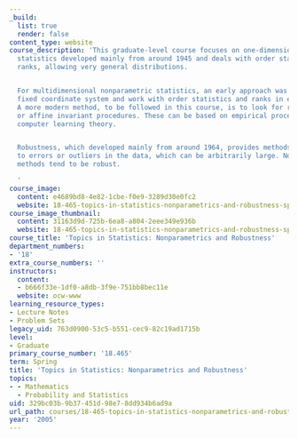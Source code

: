 ```yaml
---
_build:
  list: true
  render: false
content_type: website
course_description: 'This graduate-level course focuses on one-dimensional nonparametric
  statistics developed mainly from around 1945 and deals with order statistics and
  ranks, allowing very general distributions.


  For multidimensional nonparametric statistics, an early approach was to choose a
  fixed coordinate system and work with order statistics and ranks in each coordinate.
  A more modern method, to be followed in this course, is to look for rotationally
  or affine invariant procedures. These can be based on empirical processes as in
  computer learning theory.


  Robustness, which developed mainly from around 1964, provides methods that are resistant
  to errors or outliers in the data, which can be arbitrarily large. Nonparametric
  methods tend to be robust.

  '
course_image:
  content: e4689bd8-4e82-1cbe-f0e9-3289d30e0fc2
  website: 18-465-topics-in-statistics-nonparametrics-and-robustness-spring-2005
course_image_thumbnail:
  content: 31163d9d-725b-6ea8-a804-2eee349e936b
  website: 18-465-topics-in-statistics-nonparametrics-and-robustness-spring-2005
course_title: 'Topics in Statistics: Nonparametrics and Robustness'
department_numbers:
- '18'
extra_course_numbers: ''
instructors:
  content:
  - b666f33e-1df0-a8db-3f9e-751bb8bec11e
  website: ocw-www
learning_resource_types:
- Lecture Notes
- Problem Sets
legacy_uid: 763d0900-53c5-b551-cec9-82c19ad1715b
level:
- Graduate
primary_course_number: '18.465'
term: Spring
title: 'Topics in Statistics: Nonparametrics and Robustness'
topics:
- - Mathematics
  - Probability and Statistics
uid: 329bc03b-9b37-451d-98e7-8dd934b6ad9a
url_path: courses/18-465-topics-in-statistics-nonparametrics-and-robustness-spring-2005
year: '2005'
---
```

